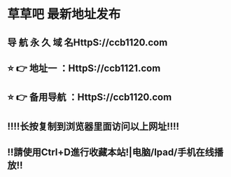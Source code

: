 
# 草草吧 最新地址发布 
## 导 航 永 久 域 名HttpS://ccb1120.com
## ⭐️ 👉 地址一 ：HttpS://ccb1121.com
## ⭐️ 👉 备用导航 ：HttpS://ccb1120.com
## ‼️‼️长按复制到浏览器里面访问以上网址‼️‼️
## ‼️請使用Ctrl+D進行收藏本站!|电脑/Ipad/手机在线播放‼️
